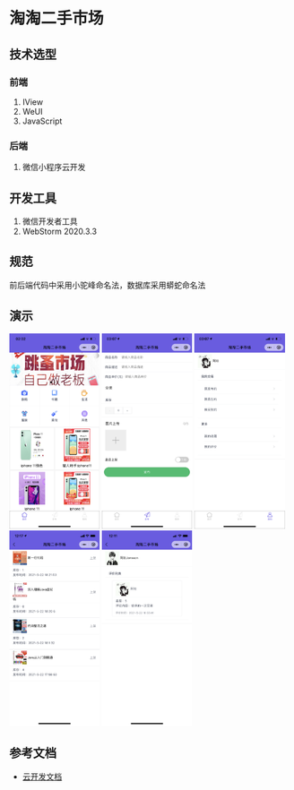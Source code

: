 # 淘淘二手市场

## 技术选型

### 前端

1. IView
2. WeUI
3. JavaScript

### 后端

1. 微信小程序云开发

## 开发工具

1. 微信开发者工具
2. WebStorm 2020.3.3

## 规范

前后端代码中采用小驼峰命名法，数据库采用蟒蛇命名法

## 演示

<p float="left">
  <img src="./images/demo_1.png" width="32%" />
  <img src="./images/demo_2.png" width="32%" /> 
  <img src="./images/demo_3.png" width="32%" />
  <img src="./images/demo_4.png" width="32%" />
  <img src="./images/demo_5.png" width="32%" />
</p>

## 参考文档

- [云开发文档](https://developers.weixin.qq.com/miniprogram/dev/wxcloud/basis/getting-started.html)